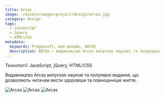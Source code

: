 ```yaml
---
title: Arcas
image: ~/assets/images/project/design/arcas.jpg
category: design
tags:
  - JavaScript
  - Jquery
  - HTML\CSS
metadata:
  keywords: Pragmasoft, веб-дизайн, ARCAS
  description: ARCAS – видавництво Arcas випускає наукові та популярні видання, що дозволяють читачам вести здоровіше та повноцінніше життя. Розроблено Pragmasoft
---
```


*Технології:* JavaScript, jQuery, HTML/CSS

Видавництво Arcas випускає наукові та популярні видання, що дозволяють читачам вести здоровіше та повноцінніше життя.

![Arcas](~/assets/images/project/design/arcas-1.jpg)
![Arcas](~/assets/images/project/design/arcas-2.jpg)
![Arcas](~/assets/images/project/design/arcas-3.jpg)

